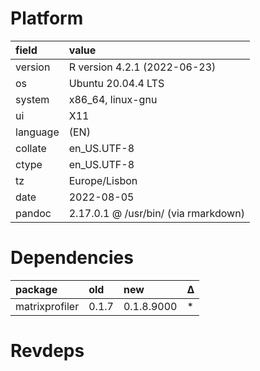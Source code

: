 # Platform

|field    |value                                |
|:--------|:------------------------------------|
|version  |R version 4.2.1 (2022-06-23)         |
|os       |Ubuntu 20.04.4 LTS                   |
|system   |x86_64, linux-gnu                    |
|ui       |X11                                  |
|language |(EN)                                 |
|collate  |en_US.UTF-8                          |
|ctype    |en_US.UTF-8                          |
|tz       |Europe/Lisbon                        |
|date     |2022-08-05                           |
|pandoc   |2.17.0.1 @ /usr/bin/ (via rmarkdown) |

# Dependencies

|package        |old   |new        |Δ  |
|:--------------|:-----|:----------|:--|
|matrixprofiler |0.1.7 |0.1.8.9000 |*  |

# Revdeps

